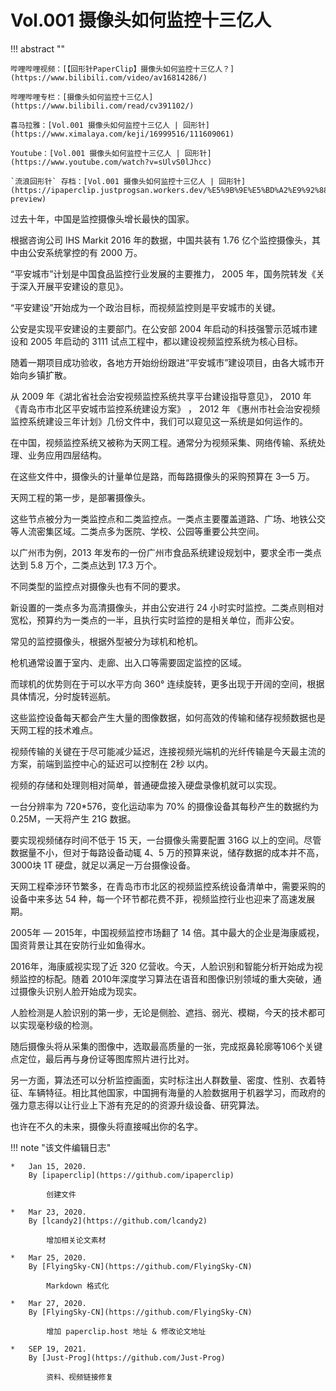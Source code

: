 # Vol.001 摄像头如何监控十三亿人

!!! abstract ""

	哔哩哔哩视频：[【回形针PaperClip】摄像头如何监控十三亿人？](https://www.bilibili.com/video/av16814286/)

	哔哩哔哩专栏：[摄像头如何监控十三亿人](https://www.bilibili.com/read/cv391102/)

	喜马拉雅：[Vol.001 摄像头如何监控十三亿人 | 回形针](https://www.ximalaya.com/keji/16999516/111609061)
	
	Youtube：[Vol.001 摄像头如何监控十三亿人 | 回形针](https://www.youtube.com/watch?v=sUlvS0lJhcc)

	`流浪回形针` 存档：[Vol.001 摄像头如何监控十三亿人 | 回形针](https://ipaperclip.justprogsan.workers.dev/%E5%9B%9E%E5%BD%A2%E9%92%88PaperClip/%E5%B8%B8%E8%A7%84Vol/Vol.001%20%E6%91%84%E5%83%8F%E5%A4%B4%E5%A6%82%E4%BD%95%E7%9B%91%E6%8E%A7%E5%8D%81%E4%B8%89%E4%BA%BF%E4%BA%BA%EF%BD%9C%E5%9B%9E%E5%BD%A2%E9%92%88.mp4?preview)

过去十年，中国是监控摄像头增长最快的国家。

根据咨询公司  IHS Markit 2016 年的数据，中国共装有 1.76 亿个监控摄像头，其中由公安系统掌控的有 2000 万。

“平安城市”计划是中国食品监控行业发展的主要推力， 2005 年，国务院转发《关于深入开展平安建设的意见》。

“平安建设”开始成为一个政治目标，而视频监控则是平安城市的关键。

公安是实现平安建设的主要部门。在公安部 2004 年启动的科技强警示范城市建设和 2005 年启动的 3111 试点工程中，都以建设视频监控系统为核心目标。

随着一期项目成功验收，各地方开始纷纷跟进“平安城市”建设项目，由各大城市开始向乡镇扩散。

从 2009 年《湖北省社会治安视频监控系统共享平台建设指导意见》， 2010 年《青岛市市北区平安城市监控系统建设方案》 ， 2012 年 《惠州市社会治安视频监控系统建设三年计划》几份文件中，我们可以窥见这一系统是如何运作的。

在中国，视频监控系统又被称为天网工程。通常分为视频采集、网络传输、系统处理、业务应用四层结构。

在这些文件中，摄像头的计量单位是路，而每路摄像头的采购预算在 3—5 万。

天网工程的第一步，是部署摄像头。

这些节点被分为一类监控点和二类监控点。一类点主要覆盖道路、广场、地铁公交等人流密集区域。二类点多为医院、学校、公园等重要公共空间。

以广州市为例，2013 年发布的一份广州市食品系统建设规划中，要求全市一类点达到 5.8 万个，二类点达到 17.3 万个。

不同类型的监控点对摄像头也有不同的要求。

新设置的一类点多为高清摄像头，并由公安进行 24 小时实时监控。二类点则相对宽松，预算约为一类点的一半，且执行实时监控的是相关单位，而非公安。

常见的监控摄像头，根据外型被分为球机和枪机。

枪机通常设置于室内、走廊、出入口等需要固定监控的区域。

而球机的优势则在于可以水平方向 360° 连续旋转，更多出现于开阔的空间，根据具体情况，分时旋转巡航。

这些监控设备每天都会产生大量的图像数据，如何高效的传输和储存视频数据也是天网工程的技术难点。

视频传输的关键在于尽可能减少延迟，连接视频光端机的光纤传输是今天最主流的方案，前端到监控中心的延迟可以控制在 2秒 以内。

视频的存储和处理则相对简单，普通硬盘接入硬盘录像机就可以实现。

一台分辨率为 720*576，变化运动率为 70% 的摄像设备其每秒产生的数据约为 0.25M，一天将产生 21G 数据。

要实现视频储存时间不低于 15 天，一台摄像头需要配置 316G 以上的空间。尽管数据量不小，但对于每路设备动辄 4、5 万的预算来说，储存数据的成本并不高，3000块 1T 硬盘，就足以满足一万台摄像设备。

天网工程牵涉环节繁多，在青岛市市北区的视频监控系统设备清单中，需要采购的设备中来多达 54 种，每一个环节都花费不菲，视频监控行业也迎来了高速发展期。

2005年 — 2015年，中国视频监控市场翻了 14 倍。其中最大的企业是海康威视，国资背景让其在安防行业如鱼得水。

2016年，海康威视实现了近 320 亿营收。今天，人脸识别和智能分析开始成为视频监控的标配。随着 2010年深度学习算法在语音和图像识别领域的重大突破，通过摄像头识别人脸开始成为现实。

人脸检测是人脸识别的第一步，无论是侧脸、遮挡、弱光、模糊，今天的技术都可以实现毫秒级的检测。

随后摄像头将从采集的图像中，选取最高质量的一张，完成抠鼻轮廓等106个关键点定位，最后再与身份证等图库照片进行比对。

另一方面，算法还可以分析监控画面，实时标注出人群数量、密度、性别、衣着特征、车辆特征。相比其他国家，中国拥有海量的人脸数据用于机器学习，而政府的强力意志得以让行业上下游有充足的的资源升级设备、研究算法。

也许在不久的未来，摄像头将直接喊出你的名字。

[^1]:
  	[惠州市社会治安视频监控系统建设三年规划.pdf](https://ipaperclip.justprogsan.workers.dev/%E5%9B%9E%E5%BD%A2%E9%92%88PaperClip/%E5%B8%B8%E8%A7%84Vol/%E7%94%A8%E5%88%B0%E7%9A%84%E6%96%87%E4%BB%B6/Vol.001%20%E6%91%84%E5%83%8F%E5%A4%B4/%E6%83%A0%E5%B7%9E%E5%B8%82%E7%A4%BE%E4%BC%9A%E6%B2%BB%E5%AE%89%E8%A7%86%E9%A2%91%E7%9B%91%E6%8E%A7%E7%B3%BB%E7%BB%9F%E5%BB%BA%E8%AE%BE%E4%B8%89%E5%B9%B4%E8%A7%84%E5%88%92.pdf)
	
[^2]:
  	[青岛市北区平安城市监控系统建设方案（最终方案）.pdf](https://ipaperclip.justprogsan.workers.dev/%E5%9B%9E%E5%BD%A2%E9%92%88PaperClip/%E5%B8%B8%E8%A7%84Vol/%E7%94%A8%E5%88%B0%E7%9A%84%E6%96%87%E4%BB%B6/Vol.001%20%E6%91%84%E5%83%8F%E5%A4%B4/%E9%9D%92%E5%B2%9B%E5%B8%82%E5%8C%97%E5%8C%BA%E5%B9%B3%E5%AE%89%E5%9F%8E%E5%B8%82%E7%9B%91%E6%8E%A7%E7%B3%BB%E7%BB%9F%E5%BB%BA%E8%AE%BE%E6%96%B9%E6%A1%88_%E6%9C%80%E7%BB%88%E6%96%B9%E6%A1%88_.pdf?preview)
	
[^3]:
  	[湖北省社会治安视频监控系统共享平台建设指导意见.pdf](https://ipaperclip.justprogsan.workers.dev/%E5%9B%9E%E5%BD%A2%E9%92%88PaperClip/%E5%B8%B8%E8%A7%84Vol/%E7%94%A8%E5%88%B0%E7%9A%84%E6%96%87%E4%BB%B6/Vol.001%20%E6%91%84%E5%83%8F%E5%A4%B4/%E6%B9%96%E5%8C%97%E7%9C%81%E7%A4%BE%E4%BC%9A%E6%B2%BB%E5%AE%89%E8%A7%86%E9%A2%91%E7%9B%91%E6%8E%A7%E7%B3%BB%E7%BB%9F%E5%85%B1%E4%BA%AB%E5%B9%B3%E5%8F%B0%E5%BB%BA%E8%AE%BE%E6%8C%87%E5%AF%BC%E6%84%8F%E8%A7%81.pdf)
	
[^4]:
	文件来自 <https://shimo.im/docs/4xhDnnJJJYQpMKNI> ，由 <https://ipaperclip.justprogsan.workers.dev> 存放。

!!! note "该文件编辑日志"

	* 	Jan 15, 2020.
		By [ipaperclip](https://github.com/ipaperclip)

			创建文件

	* 	Mar 23, 2020.
		By [lcandy2](https://github.com/lcandy2)

			增加相关论文素材
	
	* 	Mar 25, 2020.
		By [FlyingSky-CN](https://github.com/FlyingSky-CN)

			Markdown 格式化

	* 	Mar 27, 2020.
		By [FlyingSky-CN](https://github.com/FlyingSky-CN)

			增加 paperclip.host 地址 & 修改论文地址
	
	*	SEP 19, 2021.
		By [Just-Prog](https://github.com/Just-Prog)
		
			资料、视频链接修复
